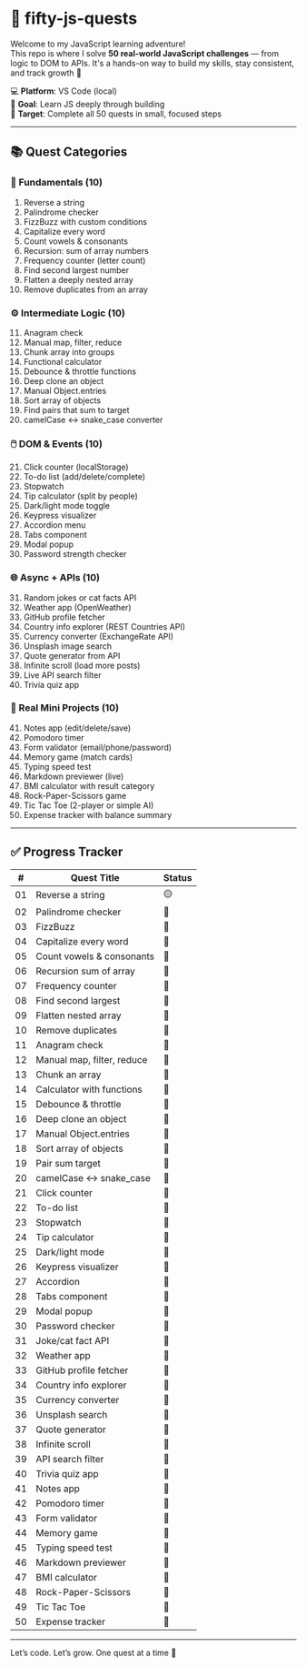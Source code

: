 # 🧠 fifty-js-quests

Welcome to my JavaScript learning adventure!  
This repo is where I solve **50 real-world JavaScript challenges** — from logic to DOM to APIs. It's a hands-on way to build my skills, stay consistent, and track growth 💪

💻 **Platform**: VS Code (local)  
🎯 **Goal**: Learn JS deeply through building  
📅 **Target**: Complete all 50 quests in small, focused steps

---

## 📚 Quest Categories

### 🌼 Fundamentals (10)
1. Reverse a string
2. Palindrome checker
3. FizzBuzz with custom conditions
4. Capitalize every word
5. Count vowels & consonants
6. Recursion: sum of array numbers
7. Frequency counter (letter count)
8. Find second largest number
9. Flatten a deeply nested array
10. Remove duplicates from an array

### ⚙️ Intermediate Logic (10)
11. Anagram check
12. Manual map, filter, reduce
13. Chunk array into groups
14. Functional calculator
15. Debounce & throttle functions
16. Deep clone an object
17. Manual Object.entries
18. Sort array of objects
19. Find pairs that sum to target
20. camelCase ↔ snake_case converter

### 🖱️ DOM & Events (10)
21. Click counter (localStorage)
22. To-do list (add/delete/complete)
23. Stopwatch
24. Tip calculator (split by people)
25. Dark/light mode toggle
26. Keypress visualizer
27. Accordion menu
28. Tabs component
29. Modal popup
30. Password strength checker

### 🌐 Async + APIs (10)
31. Random jokes or cat facts API
32. Weather app (OpenWeather)
33. GitHub profile fetcher
34. Country info explorer (REST Countries API)
35. Currency converter (ExchangeRate API)
36. Unsplash image search
37. Quote generator from API
38. Infinite scroll (load more posts)
39. Live API search filter
40. Trivia quiz app

### 🧩 Real Mini Projects (10)
41. Notes app (edit/delete/save)
42. Pomodoro timer
43. Form validator (email/phone/password)
44. Memory game (match cards)
45. Typing speed test
46. Markdown previewer (live)
47. BMI calculator with result category
48. Rock-Paper-Scissors game
49. Tic Tac Toe (2-player or simple AI)
50. Expense tracker with balance summary

---

## ✅ Progress Tracker

| # | Quest Title | Status |
|---|-------------|--------|
| 01 | Reverse a string | 🟡 |
| 02 | Palindrome checker | 🔲 |
| 03 | FizzBuzz | 🔲 |
| 04 | Capitalize every word | 🔲 |
| 05 | Count vowels & consonants | 🔲 |
| 06 | Recursion sum of array | 🔲 |
| 07 | Frequency counter | 🔲 |
| 08 | Find second largest | 🔲 |
| 09 | Flatten nested array | 🔲 |
| 10 | Remove duplicates | 🔲 |
| 11 | Anagram check | 🔲 |
| 12 | Manual map, filter, reduce | 🔲 |
| 13 | Chunk an array | 🔲 |
| 14 | Calculator with functions | 🔲 |
| 15 | Debounce & throttle | 🔲 |
| 16 | Deep clone an object | 🔲 |
| 17 | Manual Object.entries | 🔲 |
| 18 | Sort array of objects | 🔲 |
| 19 | Pair sum target | 🔲 |
| 20 | camelCase ↔ snake_case | 🔲 |
| 21 | Click counter | 🔲 |
| 22 | To-do list | 🔲 |
| 23 | Stopwatch | 🔲 |
| 24 | Tip calculator | 🔲 |
| 25 | Dark/light mode | 🔲 |
| 26 | Keypress visualizer | 🔲 |
| 27 | Accordion | 🔲 |
| 28 | Tabs component | 🔲 |
| 29 | Modal popup | 🔲 |
| 30 | Password checker | 🔲 |
| 31 | Joke/cat fact API | 🔲 |
| 32 | Weather app | 🔲 |
| 33 | GitHub profile fetcher | 🔲 |
| 34 | Country info explorer | 🔲 |
| 35 | Currency converter | 🔲 |
| 36 | Unsplash search | 🔲 |
| 37 | Quote generator | 🔲 |
| 38 | Infinite scroll | 🔲 |
| 39 | API search filter | 🔲 |
| 40 | Trivia quiz app | 🔲 |
| 41 | Notes app | 🔲 |
| 42 | Pomodoro timer | 🔲 |
| 43 | Form validator | 🔲 |
| 44 | Memory game | 🔲 |
| 45 | Typing speed test | 🔲 |
| 46 | Markdown previewer | 🔲 |
| 47 | BMI calculator | 🔲 |
| 48 | Rock-Paper-Scissors | 🔲 |
| 49 | Tic Tac Toe | 🔲 |
| 50 | Expense tracker | 🔲 |

---

Let’s code. Let’s grow. One quest at a time 💫
